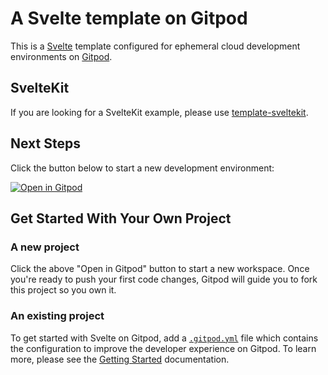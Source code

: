 # A Svelte template on Gitpod

This is a [Svelte](https://svelte.dev) template configured for ephemeral cloud development environments on [Gitpod](https://www.gitpod.io/).

## SvelteKit

If you are looking for a SvelteKit example, please use [template-sveltekit](https://github.com/gitpod-io/template-sveltekit).

## Next Steps

Click the button below to start a new development environment:

[![Open in Gitpod](https://gitpod.io/button/open-in-gitpod.svg)](https://gitpod.io/#https://github.com/gitpod-io/template-sveltejs)

## Get Started With Your Own Project

### A new project

Click the above "Open in Gitpod" button to start a new workspace. Once you're ready to push your first code changes, Gitpod will guide you to fork this project so you own it.

### An existing project

To get started with Svelte on Gitpod, add a [`.gitpod.yml`](./.gitpod.yml) file which contains the configuration to improve the developer experience on Gitpod. To learn more, please see the [Getting Started](https://www.gitpod.io/docs/getting-started) documentation.
